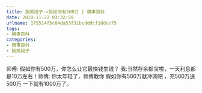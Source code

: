 ```yaml
---
title: 搞笑段子->假如你有500万 | 糗事百科
date: 2019-11-22 03:32:59
urlname: 175514f5c84da53f31bcdddcf1ddec75
tags: 
- 糗事百科
categories:
- 糗事百科
- 搞笑段子
---
```

师傅: 假如你有500万，你怎么让它最快钱生钱？ 我:当然存余额宝啦，一天利息都是10万左右！师傅: 你太年轻了，师傅教你 假如你有500万就冲网吧 ，充500万送500万 一下就有1000万了。


